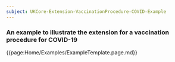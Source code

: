 ```yaml
---
subject: UKCore-Extension-VaccinationProcedure-COVID-Example
---
```

### An example to illustrate the  extension for a vaccination procedure for COVID-19

{{page:Home/Examples/ExampleTemplate.page.md}}